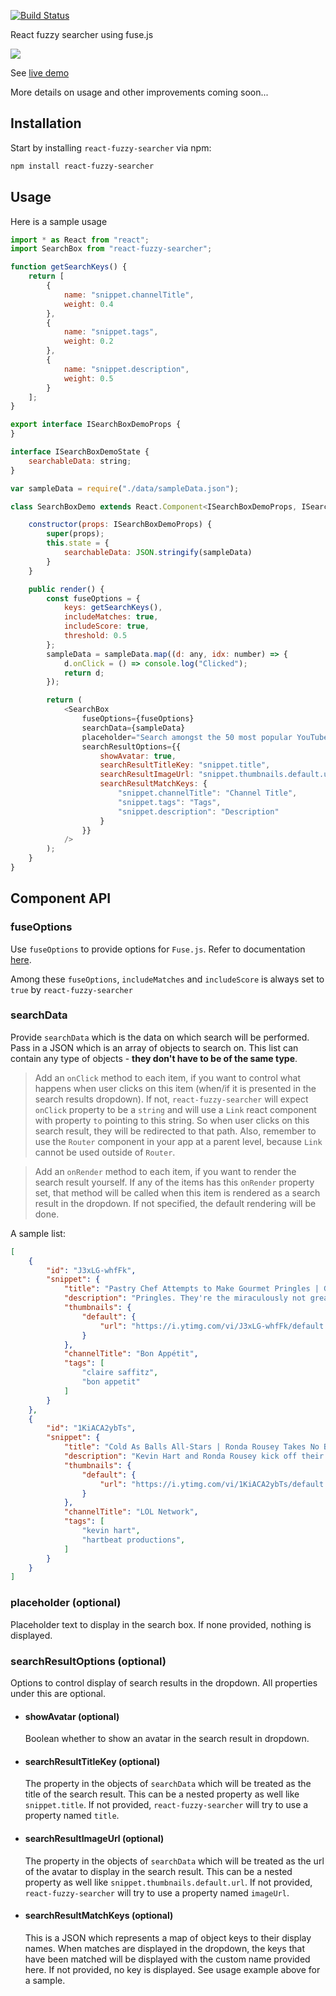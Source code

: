 [![Build Status](https://goelhardik.visualstudio.com/The%20Seattle%20Project/_apis/build/status/react-fuzzy-searcher?branchName=master)](https://goelhardik.visualstudio.com/The%20Seattle%20Project/_build?definitionId=6)

React fuzzy searcher using fuse.js

![](https://media.giphy.com/media/5zdilgx7QD1nDdHEIz/giphy.gif)

See [live demo](https://goelhardik.github.io/react-fuzzy-searcher/)

More details on usage and other improvements coming soon...

## Installation

Start by installing `react-fuzzy-searcher` via npm:
```bash
npm install react-fuzzy-searcher
```

## Usage

Here is a sample usage

```js
import * as React from "react";
import SearchBox from "react-fuzzy-searcher";

function getSearchKeys() {
    return [
        {
            name: "snippet.channelTitle",
            weight: 0.4
        },
        {
            name: "snippet.tags",
            weight: 0.2
        },
        {
            name: "snippet.description",
            weight: 0.5
        }
    ];
}

export interface ISearchBoxDemoProps {
}

interface ISearchBoxDemoState {
    searchableData: string;
}

var sampleData = require("./data/sampleData.json");

class SearchBoxDemo extends React.Component<ISearchBoxDemoProps, ISearchBoxDemoState> {

    constructor(props: ISearchBoxDemoProps) {
        super(props);
        this.state = {
            searchableData: JSON.stringify(sampleData)
        }
    }

    public render() {
        const fuseOptions = {
            keys: getSearchKeys(),
            includeMatches: true,
            includeScore: true,
            threshold: 0.5
        };
        sampleData = sampleData.map((d: any, idx: number) => {
            d.onClick = () => console.log("Clicked");
            return d;
        });

        return (
            <SearchBox
                fuseOptions={fuseOptions}
                searchData={sampleData}
                placeholder="Search amongst the 50 most popular YouTube videos eg. 'football', 'ellen'.."
                searchResultOptions={{
                    showAvatar: true,
                    searchResultTitleKey: "snippet.title",
                    searchResultImageUrl: "snippet.thumbnails.default.url",
                    searchResultMatchKeys: {
                        "snippet.channelTitle": "Channel Title",
                        "snippet.tags": "Tags",
                        "snippet.description": "Description"
                    }
                }}
            />
        );
    }
}

```

## Component API

### fuseOptions
Use `fuseOptions` to provide options for `Fuse.js`. Refer to documentation [here](http://fusejs.io/).

Among these `fuseOptions`, `includeMatches` and `includeScore` is always set to `true` by `react-fuzzy-searcher`

### searchData

Provide `searchData` which is the data on which search will be performed. Pass in a JSON which is an array of objects to search on. This list can contain any type of objects - **they don't have to be of the same type**.

> Add an `onClick` method to each item, if you want to control what happens when user clicks on this item (when/if it is presented in the search results dropdown). If not, `react-fuzzy-searcher` will expect `onClick` property to be a `string` and will use a `Link` react component with property `to` pointing to this string. So when user clicks on this search result, they will be redirected to that path. Also, remember to use the `Router` component in your app at a parent level, because `Link` cannot be used outside of `Router`. 

> Add an `onRender` method to each item, if you want to render the search result yourself. If any of the items has this `onRender` property set, that method will be called when this item is rendered as a search result in the dropdown. If not specified, the default rendering will be done.

A sample list:
```json
[
    {
        "id": "J3xLG-whfFk",
        "snippet": {
            "title": "Pastry Chef Attempts to Make Gourmet Pringles | Gourmet Makes | Bon Appétit",
            "description": "Pringles. They're the miraculously not greasy potato chips that come in a tube.",
            "thumbnails": {
                "default": {
                    "url": "https://i.ytimg.com/vi/J3xLG-whfFk/default.jpg"
                }
            },
            "channelTitle": "Bon Appétit",
            "tags": [
                "claire saffitz",
                "bon appetit"
            ]
        }
    },
    {
        "id": "1KiACA2ybTs",
        "snippet": {
            "title": "Cold As Balls All-Stars | Ronda Rousey Takes No BS | Laugh Out Loud Network",
            "description": "Kevin Hart and Ronda Rousey kick off their shoes and jump in the tub to talk Olympic dreams",
            "thumbnails": {
                "default": {
                    "url": "https://i.ytimg.com/vi/1KiACA2ybTs/default.jpg"
                }
            },
            "channelTitle": "LOL Network",
            "tags": [
                "kevin hart",
                "hartbeat productions",
            ]
        }
    }
]
```

### placeholder (optional)

Placeholder text to display in the search box. If none provided, nothing is displayed.

### searchResultOptions (optional)

Options to control display of search results in the dropdown. All properties under this are optional.

- #### showAvatar (optional)

    Boolean whether to show an avatar in the search result in dropdown.

- #### searchResultTitleKey (optional)

    The property in the objects of `searchData` which will be treated as the title of the search result. This can be a nested property as well like `snippet.title`. If not provided, `react-fuzzy-searcher` will try to use a property named `title`.

- #### searchResultImageUrl (optional)

    The property in the objects of `searchData` which will be treated as the url of the avatar to display in the search result. This can be a nested property as well like `snippet.thumbnails.default.url`. If not provided, `react-fuzzy-searcher` will try to use a property named `imageUrl`.

- #### searchResultMatchKeys (optional)

    This is a JSON which represents a map of object keys to their display names. When matches are displayed in the dropdown, the keys that have been matched will be displayed with the custom name provided here. If not provided, no key is displayed. See usage example above for a sample.
